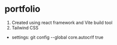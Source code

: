 # portfolio

1. Created using react framework and Vite build tool
2. Tailwind CSS


* settings: git config --global core.autocrlf true
